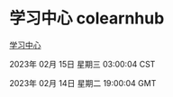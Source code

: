 # 学习中心 colearnhub
[学习中心](http://:56308/colearnhub/)

2023年 02月 15日 星期三 03:00:04 CST

2023年 02月 14日 星期二 19:00:04 GMT
